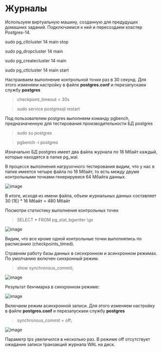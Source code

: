 # Журналы 

Используем виртуальную машину, созданную для предудущих домашних заданий. Подключаемся к ней и пересоздаем кластер Postgres-14.

sudo pg_ctlcluster 14 main stop

sudo pg_dropcluster 14 main

sudo pg_createcluster 14 main

sudo pg_ctlcluster 14 main start

Настраиваем выполнение контрольной точки раз в 30 секунд. Для этого изменяем настройку в файле **postgres.conf**  и перезапускаеи службу **postgres** 

> checkpoint_timeout = 30s

> sudo service postgresql restart

Под пользователем postgres выполняем команду pgbench, предназначенную для тестирования производительности БД postgres

> sudo su postgres

> pgbench -i postgres

Изначально БД postgres имеет два файла журнала по 16 Мбайт каждый, которые находятся в папке pg_wal. 

В процессе выполнения нагрузочного тестирования видим, что у нас в папке имеется четыре файла по 16 Мбайт, то есть между двумя контрольными точками генерируеися 64 Мбайта данных.

![image](https://user-images.githubusercontent.com/116566498/202848650-82cbe73d-e9a9-4a4e-81a8-6e034a648041.png)

В итоге, исходя из имени файла, объем журнальных данных составляет 30 (1E) * 16 Мбайт = 480 Мбайт

Посмотри статистику выполнения контрольных точек

>  SELECT * FROM pg_stat_bgwriter \gx

![image](https://user-images.githubusercontent.com/116566498/202849261-a986f1de-9cfc-4dca-b162-7eeac1ba8f46.png)

Видим, что все кроме одной контрольные точки выполнялись по расписанию (checkpoints_timed).

Стравним работу базы данных в сиснхронном и асинхронном режимах. По умолчанию включен синхронный режим.

>  show synchronous_commit;

![image](https://user-images.githubusercontent.com/116566498/202849884-fac66a02-1944-428d-8637-9d60a97176a2.png)

Результат бенчмарка в синхронном режиме:

![image](https://user-images.githubusercontent.com/116566498/202849933-21189a15-09ee-4d17-8693-ebedace04e55.png)

Включаем режим асинхронной записи. Для этого изменяем настройку в файле **postgres.conf**  и перезапускаеи службу **postgres** 

> synchronous_commit = off;

![image](https://user-images.githubusercontent.com/116566498/202854589-d00ff40e-c31e-4ae5-b5bd-73a21c42f4f0.png)

Параметр tps увеличился в несколько раз. В режиме off отсутствует ожидание записи транзакций журнала WAL на диск.




